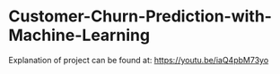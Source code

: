 # Customer-Churn-Prediction-with-Machine-Learning
Explanation of project can be found at: https://youtu.be/iaQ4pbM73yo
 
 

